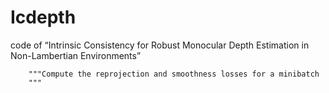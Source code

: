 # Icdepth
code of “Intrinsic Consistency for Robust Monocular Depth Estimation in Non-Lambertian Environments”

        """Compute the reprojection and smoothness losses for a minibatch
        """

